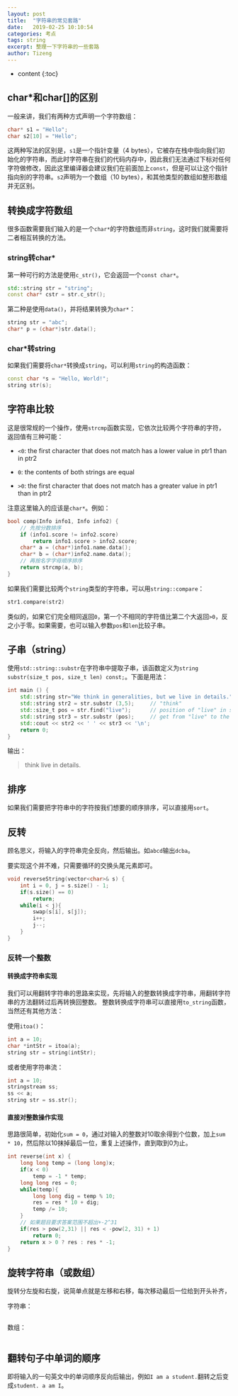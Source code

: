 ```yaml
---
layout: post
title:  "字符串的常见套路"
date:   2019-02-25 10:10:54
categories: 考点
tags: string
excerpt: 整理一下字符串的一些套路  
author: Tizeng
---
```


* content
{:toc}

## char*和char[]的区别

一般来讲，我们有两种方式声明一个字符数组：

```c++
char* s1 = "Hello";
char s2[10] = "Hello";
```

这两种写法的区别是，`s1`是一个指针变量（4 bytes），它被存在栈中指向我们初始化的字符串，而此时字符串在我们的代码内存中，因此我们无法通过下标对任何字符做修改，因此这里编译器会建议我们在前面加上`const`，但是可以让这个指针指向别的字符串。`s2`声明为一个数组（10 bytes），和其他类型的数组如整形数组并无区别。

## 转换成字符数组

很多函数需要我们输入的是一个`char*`的字符数组而非`string`，这时我们就需要将二者相互转换的方法。

### string转char*

第一种可行的方法是使用`c_str()`，它会返回一个`const char*`。

```c++
std::string str = "string";
const char* cstr = str.c_str();
```

第二种是使用`data()`，并将结果转换为`char*`：

```c++
string str = "abc";
char* p = (char*)str.data();
```

### char*转string

如果我们需要将`char*`转换成`string`，可以利用`string`的构造函数：

```c++
const char *s = "Hello, World!";
string str(s);
```

## 字符串比较

这是很常规的一个操作，使用`strcmp`函数实现，它依次比较两个字符串的字符，返回值有三种可能：

* `<0`: the first character that does not match has a lower value in ptr1 than in ptr2

* `0`: the contents of both strings are equal

* `>0`: the first character that does not match has a greater value in ptr1 than in ptr2

注意这里输入的应该是`char*`。例如：

```c++
bool comp(Info info1, Info info2) {
    // 先按分数排序
    if (info1.score != info2.score)
        return info1.score > info2.score;
    char* a = (char*)info1.name.data();
    char* b = (char*)info2.name.data();
    // 再按名字字母顺序排序
    return strcmp(a, b);
}
```

如果我们需要比较两个`string`类型的字符串，可以用`string::compare`：

```c++
str1.compare(str2)
```

类似的，如果它们完全相同返回`0`，第一个不相同的字符值比第二个大返回`>0`，反之小于零。如果需要，也可以输入参数`pos`和`len`比较子串。

## 子串（string）

使用`std::string::substr`在字符串中提取子串，该函数定义为`string substr(size_t pos, size_t len) const;`。下面是用法：

```c++
int main () {
    std::string str="We think in generalities, but we live in details."; // (quoting Alfred N. Whitehead)
    std::string str2 = str.substr (3,5);     // "think"
    std::size_t pos = str.find("live");      // position of "live" in str
    std::string str3 = str.substr (pos);     // get from "live" to the end
    std::cout << str2 << ' ' << str3 << '\n';
    return 0;
}
```

输出：

> think live in details.

## 排序

如果我们需要把字符串中的字符按我们想要的顺序排序，可以直接用`sort`。

## 反转

顾名思义，将输入的字符串完全反向，然后输出。如`abcd`输出`dcba`。

要实现这个并不难，只需要循环的交换头尾元素即可。

```c++
void reverseString(vector<char>& s) {
    int i = 0, j = s.size() - 1;
    if(s.size() == 0)
        return;
    while(i < j){
        swap(s[i], s[j]);
        i++;
        j--;
    }
}
```

### 反转一个整数

#### 转换成字符串实现

我们可以用翻转字符串的思路来实现，先将输入的整数转换成字符串，用翻转字符串的方法翻转过后再转换回整数。
整数转换成字符串可以直接用`to_string`函数，当然还有其他方法：

使用`itoa()`：

```c++
int a = 10;
char *intStr = itoa(a);
string str = string(intStr);
```

或者使用字符串流：

```c++
int a = 10;
stringstream ss;
ss << a;
string str = ss.str();
```

#### 直接对整数操作实现

思路很简单，初始化`sum = 0`，通过对输入的整数对10取余得到个位数，加上`sum * 10`，然后除以10抹掉最后一位，重复上述操作，直到取到0为止。

```c++
int reverse(int x) {
    long long temp = (long long)x;
    if(x < 0)
        temp = -1 * temp;
    long long res = 0;
    while(temp){
        long long dig = temp % 10;
        res = res * 10 + dig;
        temp /= 10;
    }
    // 如果题目要求答案范围不超出+-2^31
    if(res > pow(2,31) || res < -pow(2, 31) + 1)
        return 0;
    return x > 0 ? res : res * -1;
}
```

## 旋转字符串（或数组）

旋转分左旋和右旋，说简单点就是左移和右移，每次移动最后一位给到开头补齐，

字符串：

```c++

```

数组：

```c++

```

## 翻转句子中单词的顺序

即将输入的一句英文中的单词顺序反向后输出，例如`I am a student.`翻转之后变成`student. a am I`。

```c++

```
